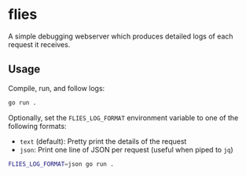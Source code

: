 # flies

A simple debugging webserver which produces detailed logs of each request it receives.

## Usage

Compile, run, and follow logs:

```bash
go run .
```

Optionally, set the `FLIES_LOG_FORMAT` environment variable to one of the
following formats:

- `text` (default): Pretty print the details of the request
- `json`: Print one line of JSON per request (useful when piped to `jq`)

```bash
FLIES_LOG_FORMAT=json go run .
```

